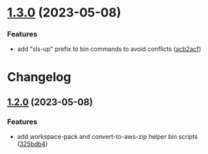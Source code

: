 # [1.3.0](https://github.com/asd-xiv/serverless-universal-packer/compare/v1.2.0...v1.3.0) (2023-05-08)


### Features

* add "sls-up" prefix to bin commands to avoid conflicts ([acb2acf](https://github.com/asd-xiv/serverless-universal-packer/commit/acb2acfe084e97aa52477afc8d00345d9fc9fa9d))

# Changelog

## [1.2.0](https://github.com/asd-xiv/serverless-universal-packer/compare/v1.1.0...v1.2.0) (2023-05-08)

### Features

* add workspace-pack and convert-to-aws-zip helper bin scripts ([325bdb4](https://github.com/asd-xiv/serverless-universal-packer/commit/325bdb47ebbc70a698edbe635865f31c93d7ebe1))
